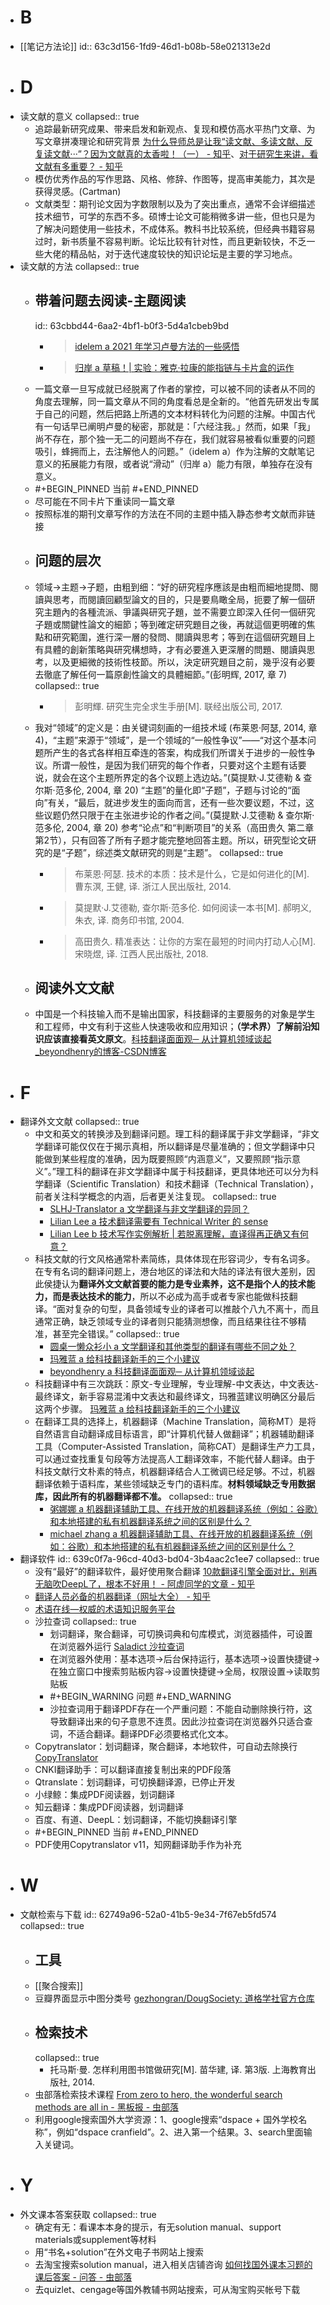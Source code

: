 - # B
- [[笔记方法论]]
  id:: 63c3d156-1fd9-46d1-b08b-58e021313e2d
- # D
- 读文献的意义
  collapsed:: true
	- 追踪最新研究成果、带来启发和新观点、复现和模仿高水平热门文章、为写文章拼凑理论和研究背景 [为什么导师总是让我“读文献、多读文献、反复读文献···”？因为文献真的太香啦！（一） - 知乎](https://zhuanlan.zhihu.com/p/390401629)、[对于研究生来讲，看文献有多重要？ - 知乎](https://www.zhihu.com/question/21727339/answer/22767887)
	- 模仿优秀作品的写作思路、风格、修辞、作图等，提高审美能力，其次是获得灵感。(Cartman)
	- ​文献类型：期刊论文因为字数限制以及为了突出重点，通常不会详细描述技术细节，可学的东西不多。硕博士论文可能稍微多讲一些，但也只是为了解决问题使用一些技术，不成体系。教科书比较系统，但经典书籍容易过时，新书质量不容易判断。论坛比较有针对性，而且更新较快，不乏一些大佬的精品帖，对于迭代速度较快的知识论坛是主要的学习地点。
- 读文献的方法
  collapsed:: true
	- ## 带着问题去阅读-主题阅读
	  id:: 63cbbd44-6aa2-4bf1-b0f3-5d4a1cbeb9bd
		- >[idelem a 2021 年学习卢曼方法的一些感悟](https://www.yuque.com/idelem/tools/uoihhz)
		- > [归岸 a 草稿！| 实验：雅克·拉康的能指链与卡片盒的运作](https://www.yuque.com/liangchen-pxyzp/yp7x0i/oye4xb)
	- 一篇文章一旦写成就已经脱离了作者的掌控，可以被不同的读者从不同的角度去理解，同一篇文章从不同的角度看总是全新的。“他首先研发出专属于自己的问题，然后把路上所遇的文本材料转化为问题的注解。中国古代有一句话早已阐明卢曼的秘密，那就是：「六经注我。」然而，如果「我」尚不存在，那个独一无二的问题尚不存在，我们就容易被看似重要的问题吸引，蜂拥而上，去注解他人的问题。”（idelem a）作为注解的文献笔记意义的拓展能力有限，或者说“滑动”（归岸 a）能力有限，单独存在没有意义。​
	- #+BEGIN_PINNED
	  当前
	  #+END_PINNED
	- 尽可能在不同卡片下重读同一篇文章
	- 按照标准的期刊文章写作的方法在不同的主题中插入静态参考文献而非链接​
	- ## 问题的层次
	- ​领域->主题->子题，由粗到细：“好的研究程序應該是由粗而細地提問、閱讀與思考，而閱讀回顧型論文的目的，只是要鳥瞰全局，扼要了解一個研究主題內的各種流派、爭議與研究子題，並不需要立即深入任何一個研究子題或關鍵性論文的細節；等到確定研究題目之後，再就這個更明確的焦點和研究範圍，進行深一層的發問、閱讀與思考；等到在這個研究題目上有具體的創新策略與研究構想時，才有必要進入更深層的問題、閱讀與思考，以及更細微的技術性枝節。所以，決定研究題目之前，幾乎沒有必要去徹底了解任何一篇原創性論文的具體細節。”(彭明辉, 2017, 章 7)
	  collapsed:: true
		- >​彭明輝. 研究生完全求生手册[M]. 联经出版公司, 2017.
	- 我对“领域”的定义是：由关键词刻画的一组技术域 (布莱恩·阿瑟, 2014, 章 4)，“主题”来源于“领域”，是一个领域的“一般性争议”——“对这个基本问题所产生的各式各样相互牵连的答案，构成我们所谓关于进步的一般性争议。所谓一般性，是因为我们研究的每个作者，只要对这个主题有话要说，就会在这个主题所界定的各个议题上选边站。”(莫提默·J.艾德勒 & 查尔斯·范多伦, 2004, 章 20) “主题”的量化即“子题”，子题与讨论的“面向”有关，“最后，就进步发生的面向而言，还有一些次要议题，不过，这些议题仍然只限于在主张进步论的作者之间。”(莫提默·J.艾德勒 & 查尔斯·范多伦, 2004, 章 20) 参考“论点”和“判断项目”的关系（高田贵久 第二章第2节），只有回答了所有子题才能完整地回答主题。所以，研究型论文研究的是“子题”，综述类文献研究的则是“主题”。
	  collapsed:: true
		- >布莱恩·阿瑟. 技术的本质：技术是什么，它是如何进化的[M]. 曹东溟, 王健, 译. 浙江人民出版社, 2014.
		- >莫提默·J.艾德勒, 查尔斯·范多伦. 如何阅读一本书[M]. 郝明义, 朱衣, 译. 商务印书馆, 2004.
		- >高田贵久. 精准表达：让你的方案在最短的时间内打动人心[M].宋晓煜, 译. 江西人民出版社, 2018.
	- ## 阅读外文文献
	- 中国是一个科技输入而不是输出国家，科技翻译的主要服务的对象是学生和工程师，中文有利于这些人快速吸收和应用知识；**（学术界）了解前沿知识应该直接看英文原文**。[科技翻译面面观─ 从计算机领域谈起_beyondhenry的博客-CSDN博客](https://blog.csdn.net/beyondhenry/article/details/6329654)
- # F
- 翻译外文文献
  collapsed:: true
	- ​中文和英文的转换涉及到翻译问题。理工科的翻译属于非文学翻译，“非文学翻译可能仅仅在于揭示真相，所以翻译是尽量准确的；但文学翻译中只能做到某些程度的准确，因为既要照顾“内涵意义”，又要照顾“指示意义”。”理工科的翻译在非文学翻译中属于科技翻译，更具体地还可以分为科学翻译（Scientific Translation）和技术翻译（Technical Translation），前者关注科学概念的内涵，后者更关注复现。
	  collapsed:: true
		- [SLHJ-Translator a 文学翻译与非文学翻译的异同？](https://zhuanlan.zhihu.com/p/349204663)
		- [Lilian Lee a 技术翻译需要有 Technical Writer 的 sense](https://mp.weixin.qq.com/s/y99XZFl6LJ0cA52-C35wNw)
		- [Lilian Lee b 技术写作实例解析 | 若脱离理解，直译得再正确又有何意？](https://mp.weixin.qq.com/s/4TucqWn4QS3IlfQ0v0J9aw?)
	- ​科技文献的行文风格通常朴素简练，具体体现在形容词少，专有名词多。在专有名词的翻译问题上，港台地区的译法和大陆的译法有很大差别，因此侯捷认为**翻译外文文献首要的能力是专业素养，这不是指个人的技术能力，而是表达技术的能力**，所以不必成为高手或者专家也能做科技翻译。“面对复杂的句型，具备领域专业的译者可以推敲个八九不离十，而且通常正确，缺乏领域专业的译者则只能猜测想像，而且结果往往不够精准，甚至完全错误。”
	  collapsed:: true
		- [圆桌一懒众衫小 a 文学翻译和其他类型的翻译有哪些不同之处？](https://www.zhihu.com/question/39384630/answer/137213267)
		- [玛雅蓝 a 给科技翻译新手的三个小建议](https://zhuanlan.zhihu.com/p/24734355)
		- [beyondhenry a 科技翻译面面观─ 从计算机领域谈起](https://blog.csdn.net/beyondhenry/article/details/6329654)
	- ​科技翻译中有三次跳跃：原文-专业理解，专业理解-中文表达，中文表达-最终译文，新手容易混淆中文表达和最终译文，玛雅蓝建议明确区分最后这两个步骤。 [玛雅蓝 a 给科技翻译新手的三个小建议](https://zhuanlan.zhihu.com/p/24734355)
	- ​在翻译工具的选择上，机器翻译（Machine Translation，简称MT）是将自然语言自动翻译成目标语言，即“计算机代替人做翻译”；机器辅助翻译工具（Computer-Assisted Translation，简称CAT）是翻译生产力工具，可以通过查找重复句段等方法提高人工翻译效率，不能代替人翻译。由于科技文献行文朴素的特点，机器翻译结合人工微调已经足够。不过，机器翻译依赖于语料库，某些领域缺乏专门的语料库。**材料领域缺乏专用数据库，因此所有的机器翻译都不准。**
	  collapsed:: true
		- [粥娜娜 a 机器翻译辅助工具、在线开放的机器翻译系统（例如：谷歌）和本地搭建的私有机器翻译系统之间的区别是什么？](https://www.zhihu.com/question/26500108/answer/335240072)
		- [michael zhang a 机器翻译辅助工具、在线开放的机器翻译系统（例如：谷歌）和本地搭建的私有机器翻译系统之间的区别是什么？](https://www.zhihu.com/question/26500108/answer/472996665)
- 翻译软件
  id:: 639c0f7a-96cd-40d3-bd04-3b4aac2c1ee7
  collapsed:: true
	- 没有“最好”的翻译软件，最好使用聚合翻译 [10款翻译引擎全面对比，别再无脑吹DeepL了，根本不好用！ - 阿虚同学的文章 - 知乎](https://zhuanlan.zhihu.com/p/392111897)
	- [翻译人员必备的机器翻译（网址大全） - 知乎](https://zhuanlan.zhihu.com/p/476660918)
	- [术语在线—权威的术语知识服务平台](https://www.termonline.cn/index)
	- 沙拉查词
	  collapsed:: true
		- 划词翻译，聚合翻译，可切换词典和句库模式，浏览器插件，可设置在浏览器外运行 [Saladict 沙拉查词](https://saladict.crimx.com/)
		- 在浏览器外使用：基本选项->后台保持运行，基本选项->设置快捷键->在独立窗口中搜索剪贴板内容->设置快捷键->全局，权限设置->读取剪贴板
		- #+BEGIN_WARNING
		  问题
		  #+END_WARNING
		- 沙拉查词用于翻译PDF存在一个严重问题：不能自动删除换行符，这导致翻译出来的句子意思不连贯。因此沙拉查词在浏览器外只适合查词，不适合翻译。翻译PDF必须要格式化文本。
	- Copytranslator：划词翻译，聚合翻译，本地软件，可自动去除换行 [CopyTranslator](https://copytranslator.github.io/)
	- CNKI翻译助手：可以翻译直接复制出来的PDF段落
	- Qtranslate：划词翻译，可切换翻译源，已停止开发
	- 小绿鲸：集成PDF阅读器，划词翻译
	- 知云翻译：集成PDF阅读器，划词翻译
	- 百度、有道、DeepL：划词翻译，不能切换翻译引擎
	- #+BEGIN_PINNED
	  当前
	  #+END_PINNED
	- PDF使用Copytranslator v11，知网翻译助手作为补充
- # W
- 文献检索与下载
  id:: 62749a96-52a0-41b5-9e34-7f67eb5fd574
  collapsed:: true
	- ## 工具
	- [[聚合搜索]]
	- 豆瓣界面显示中图分类号 [gezhongran/DougSociety: 道格学社官方仓库](https://github.com/gezhongran/DougSociety)
	- ## 检索技术
	  collapsed:: true
		- 托马斯·曼. 怎样利用图书馆做研究[M]. 苗华建, 译. 第3版. 上海教育出版社, 2014.
	- 虫部落检索技术课程 [From zero to hero, the wonderful search methods are all in - 黑板报 - 虫部落](https://www.chongbuluo.com/thread-4940-1-1.html)
	- 利用google搜索国外大学资源：1、google搜索“dspace + 国外学校名称”，例如“dspace cranfield”。2、进入第一个结果。3、search里面输入关键词。
- # Y
- 外文课本答案获取
  collapsed:: true
	- 确定有无：看课本本身的提示，有无solution manual、support materials或supplement等材料
	- 用“书名+solution”在外文电子书网站上搜索
	- 去淘宝搜索solution manual，进入相关店铺咨询 [如何找国外课本习题的课后答案 - 问答 - 虫部落](https://www.chongbuluo.com/forum.php?mod=viewthread&tid=8293)
	- 去quizlet、cengage等国外教辅书网站搜索，可从淘宝购买帐号下载